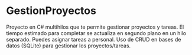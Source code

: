 # GestionProyectos
Proyecto en C# multihilos que te permite gestionar proyectos y tareas. El tiempo estimado para completar se actualiza en segundo plano en un hilo separado. Puedes asignar tareas a personal. Uso de CRUD en bases de datos (SQLite) para gestionar los proyectos/tareas.
 
